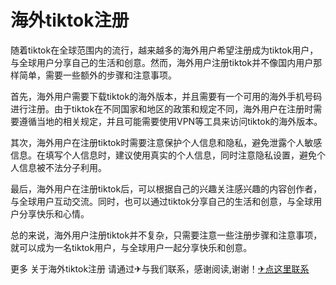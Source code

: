 # 海外tiktok注册

随着tiktok在全球范围内的流行，越来越多的海外用户希望注册成为tiktok用户，与全球用户分享自己的生活和创意。然而，海外用户注册tiktok并不像国内用户那样简单，需要一些额外的步骤和注意事项。

首先，海外用户需要下载tiktok的海外版本，并且需要有一个可用的海外手机号码进行注册。由于tiktok在不同国家和地区的政策和规定不同，海外用户在注册时需要遵循当地的相关规定，并且可能需要使用VPN等工具来访问tiktok的海外版本。

其次，海外用户在注册tiktok时需要注意保护个人信息和隐私，避免泄露个人敏感信息。在填写个人信息时，建议使用真实的个人信息，同时注意隐私设置，避免个人信息被不法分子利用。

最后，海外用户在注册tiktok后，可以根据自己的兴趣关注感兴趣的内容创作者，与全球用户互动交流。同时，也可以通过tiktok分享自己的生活和创意，与全球用户分享快乐和心情。

总的来说，海外用户注册tiktok并不复杂，只需要注意一些注册步骤和注意事项，就可以成为一名tiktok用户，与全球用户一起分享快乐和创意。

更多 关于海外tiktok注册 请通过✈与我们联系，感谢阅读,谢谢！[✈点这里联系](https://acc.k02.cc)